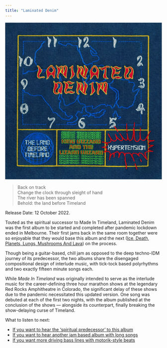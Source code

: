 ```yaml
---
title: "Laminated Denim"
---
```


![album cover of Laminated Denim](./cover.jpg)

> Back on track  
> Change the clock through sleight of hand  
> The river has been spanned  
> Behold: the land before Timeland

Release Date: 12 October 2022.

Touted as the spiritual successor to Made In Timeland, Laminated Denim was the first album to be started and completed after pandemic lockdown ended in Melbourne. Their first jams back in the same room together were so enjoyable that they would base this album and the next ([Ice, Death, Planets, Lungs, Mushrooms And Lava](../ice-death-planets-lungs-mushrooms-and-lava)) on the process.

Though being a guitar-based, chill jam as opposed to the deep techno-IDM journey of its predecessor, the two albums share the disengaged compositional design of interlude music, with tick-tock based polyrhythms and two exactly fifteen minute songs each.

While _Made In Timeland_ was originally intended to serve as the interlude music for the career-defining three hour marathon shows at the legendary Red Rocks Amphitheatre in Colorado, the significant delay of these shows due to the pandemic necessitated this updated version. One song was debuted at each of the first two nights, with the album published at the conclusion of the shows — alongside its counterpart, finally breaking the show-delaying curse of Timeland.

What to listen to next:

*   [If you want to hear the ‘spiritual predecessor’ to this album](../made-in-timeland)
*   [If you want to hear another jam based album with long songs](../ice-death-planets-lungs-mushrooms-and-lava)
*   [If you want more driving bass lines with motorik-style beats](../im-in-your-mind-fuzz)
